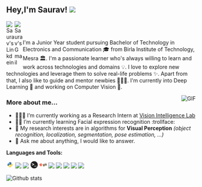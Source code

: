 ## Hey,I'm Saurav! <img src="https://raw.githubusercontent.com/iampavangandhi/iampavangandhi/master/gifs/Hi.gif" width="30px"></h2>
<a href="https://www.linkedin.com/in/sauravkarmakar/">
  <img align="left" alt="Saurav's Linkdein" width="22px" src="https://img.icons8.com/color/48/000000/linkedin-circled.png" />
</a>
<a href="mailto:thesauravkarmakar@gmail.com">
  <img align="left" alt="Saurav's Gmail" width="22px" src="https://img.icons8.com/fluent/48/000000/gmail.png" />
</a>
<br />
<br />

I'm a Junior Year student pursuing Bachelor of Technology in Electronics and Communication 🎓 from Birla Institute of Technology, Mesra 🏛. I'm a passionate learner who's always willing to learn and work across technologies and domains 💡. I love to explore new technologies and leverage them to solve real-life problems ✨. Apart from that, I also like to guide and mentor newbies 👨🏻‍💻. I'm currently into Deep Learning 🧠 and working on Computer Vision 👀. 


  <img align="right" alt="GIF" src="https://media.giphy.com/media/iIqmM5tTjmpOB9mpbn/giphy.gif" />


### More about me...

- 👨🏻‍💻 I’m currently working as a Research Intern at [Vision Intelligence Lab](https://visionintelligence.github.io/index.html)
- ✍🏽 I’m currently learning Facial expression recognition :trollface:
- 🔭 My research interests are in algorithms for **Visual Perception** *(object recognition, localization, segmentation, pose estimation, ...)*
- 💬 Ask me about anything, I would like to answer.

**Languages and Tools:**  

<code><img height="20" src="https://raw.githubusercontent.com/github/explore/80688e429a7d4ef2fca1e82350fe8e3517d3494d/topics/python/python.png"></code>
<code><img height="20" src="https://cdn.svgporn.com/logos/java.svg"></code>
<code><img height="20" src="https://cdn.svgporn.com/logos/pycharm.svg"></code>
<code><img height="20" src="https://raw.githubusercontent.com/github/explore/80688e429a7d4ef2fca1e82350fe8e3517d3494d/topics/terminal/terminal.png"></code>
<code><img height="20" src="https://raw.githubusercontent.com/github/explore/80688e429a7d4ef2fca1e82350fe8e3517d3494d/topics/git/git.png"></code>
<code><img height="20" src="https://cdn.svgporn.com/logos/jupyter.svg"></code>
<code><img height="20" src="https://cdn.svgporn.com/logos/intellij-idea.svg"></code>
<code><img height="20" src="https://cdn.svgporn.com/logos/visual-studio-code.svg"></code>
<code><img height="20" src="https://upload.wikimedia.org/wikipedia/commons/thumb/2/21/Matlab_Logo.png/667px-Matlab_Logo.png"></code>
<code><img height="20" src="https://image.flaticon.com/icons/svg/888/888867.svg"></code>

![Github stats](https://github-readme-stats.vercel.app/api?username=thesauravkarmakar&show_icons=true&hide_border=true)
